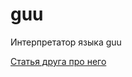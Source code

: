 # guu

Интерпретатор языка guu

[Статья друга про него](https://trashly.netlify.app/posts/jetbrains-test)
